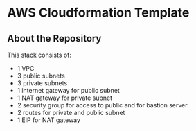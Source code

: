 # AWS Cloudformation Template

## About the Repository
This stack consists of:

  - 1 VPC
  - 3 public subnets
  - 3 private subnets
  - 1 internet gateway for public subnet
  - 1 NAT gateway for private subnet
  - 2 security group for access to public and for bastion server
  - 2 routes for private and public subnet
  - 1 EIP for NAT gateway
